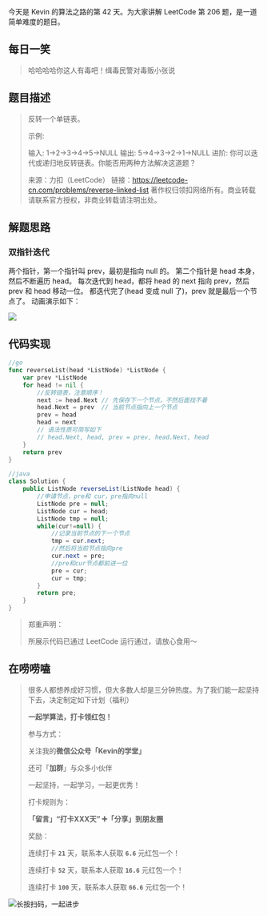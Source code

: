 今天是 Kevin 的算法之路的第 42 天。为大家讲解 LeetCode 第 206 题，是一道简单难度的题目。



## 每日一笑

> 哈哈哈哈你这人有毒吧！缉毒民警对毒贩小张说



## 题目描述

> 反转一个单链表。
>
> 示例:
>
> 输入: 1->2->3->4->5->NULL
> 输出: 5->4->3->2->1->NULL
> 进阶:
> 你可以迭代或递归地反转链表。你能否用两种方法解决这道题？
>
> 来源：力扣（LeetCode）
> 链接：https://leetcode-cn.com/problems/reverse-linked-list
> 著作权归领扣网络所有。商业转载请联系官方授权，非商业转载请注明出处。



## 解题思路

### 双指针迭代

两个指针，第一个指针叫 prev，最初是指向 null 的。
第二个指针是 head 本身，然后不断遍历 head。
每次迭代到 head，都将 head 的 next 指向 prev，然后 prev 和 head 移动一位。
都迭代完了(head 变成 null 了)，prev 就是最后一个节点了。
动画演示如下：

![](https://pic.leetcode-cn.com/7d8712af4fbb870537607b1dd95d66c248eb178db4319919c32d9304ee85b602-%E8%BF%AD%E4%BB%A3.gif)



## 代码实现

```go
//go
func reverseList(head *ListNode) *ListNode {
	var prev *ListNode
	for head != nil {
		//反转链表，注意顺序！
		next := head.Next // 先保存下一个节点，不然后面找不着
		head.Next = prev  // 当前节点指向上一个节点
		prev = head
		head = next
		// 语法性质可简写如下
		// head.Next, head, prev = prev, head.Next, head
	}
	return prev
}
```

```java
//java
class Solution {
	public ListNode reverseList(ListNode head) {
		//申请节点，pre和 cur，pre指向null
		ListNode pre = null;
		ListNode cur = head;
		ListNode tmp = null;
		while(cur!=null) {
			//记录当前节点的下一个节点
			tmp = cur.next;
			//然后将当前节点指向pre
			cur.next = pre;
			//pre和cur节点都前进一位
			pre = cur;
			cur = tmp;
		}
		return pre;
	}
}
```



> 郑重声明：
>
> 所展示代码已通过 LeetCode 运行通过，请放心食用～



## 在唠唠嗑

> 很多人都想养成好习惯，但大多数人却是三分钟热度。为了我们能一起坚持下去，决定制定如下计划（福利）
>
> **一起学算法，打卡领红包！**
>
> 参与方式：
>
> 关注我的**微信公众号「Kevin的学堂」**
>
> 还可「**加群**」与众多小伙伴
>
> 一起坚持，一起学习，一起更优秀！
>
> 打卡规则为：
>
> **「留言」“打卡XXX天” ➕「分享」到朋友圈**
>
> 奖励：
>
> 连续打卡 **`21`** 天，联系本人获取 **`6.6`** 元红包一个！
>
> 连续打卡 **`52`** 天，联系本人获取 **`16.6`** 元红包一个！
>
> 连续打卡 **`100`** 天，联系本人获取 **`66.6`** 元红包一个！



![长按扫码，一起进步](http://wesub.ifree258.top/wesubQRCode-2.png)